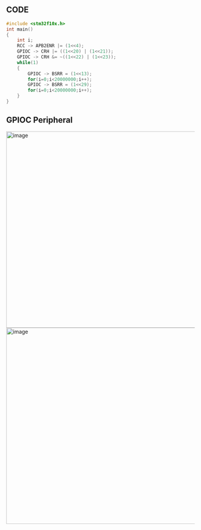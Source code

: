 ## CODE
``` c
#include <stm32f10x.h>
int main()
{
	int i; 
	RCC -> APB2ENR |= (1<<4);
	GPIOC -> CRH |= ((1<<20) | (1<<21));
	GPIOC -> CRH &= ~((1<<22) | (1<<23));
	while(1)
	{
		GPIOC -> BSRR = (1<<13);
		for(i=0;i<20000000;i++);
		GPIOC -> BSRR = (1<<29);
		for(i=0;i<20000000;i++);
	}
}
```

## GPIOC Peripheral
<img width="507" height="525" alt="image" src="https://github.com/user-attachments/assets/34bc1467-473d-450b-b591-cc3bb934bead" />
<img width="507" height="525" alt="image" src="https://github.com/user-attachments/assets/02e2140c-9915-45f7-9536-09b9f4e0aac8" />
